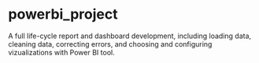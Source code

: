 # powerbi_project
A full life-cycle report and dashboard development, including loading data, cleaning data, correcting errors, and choosing and configuring vizualizations with Power BI tool.
